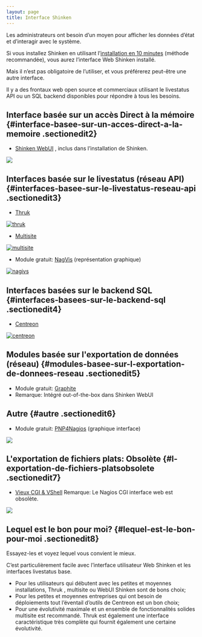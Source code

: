 ```yaml
---
layout: page
title: Interface Shinken
---
```


Les administrateurs ont besoin d’un moyen pour afficher les données
d’état et d’interagir avec le système.

Si vous installez Shinken en utilisant l’[installation en 10
minutes](shinken-10min-start.html "shinken:shinken-10min-start")
(méthode recommandée), vous aurez l’interface Web Shinken installé.

Mais il n’est pas obligatoire de l’utiliser, et vous préférerez
peut-être une autre interface.

Il y a des frontaux web open source et commerciaux utilisant le
livestatus API ou un SQL backend disponibles pour répondre à tous les
besoins.

Interface basée sur un accès Direct à la mémoire {#interface-basee-sur-un-acces-direct-a-la-memoire .sectionedit2}
------------------------------------------------

-   [Shinken
    WebUI](shinken-use-ui/use_with_webui.html "shinken:shinken-use-ui:use_with_webui")
    , inclus dans l’installation de Shinken.

[![](/assets/media/shinken/problems.png@w=300)](/_detail/shinken/problems.png@id=shinken%253Ashinken-use-ui.html "shinken:problems.png")

Interfaces basée sur le livestatus (réseau API) {#interfaces-basee-sur-le-livestatus-reseau-api .sectionedit3}
-----------------------------------------------

-   [Thruk](shinken-use-ui/use_with_thruk.html "shinken:shinken-use-ui:use_with_thruk")

[![thruk
](/assets/media/shinken/thruk.png@w=300 "thruk ")](/_detail/shinken/thruk.png@id=shinken%253Ashinken-use-ui.html "shinken:thruk.png")

-   [Multisite](http://wiki.monitoring-fr.org/shinken/shinken-use-ui/use_with_multisite "shinken:shinken-use-ui:use_with_multisite")

[![ multisite
](/assets/media/shinken/multisite.png@w=300 " multisite ")](/_detail/shinken/multisite.png@id=shinken%253Ashinken-use-ui.html "shinken:multisite.png")

-   Module gratuit:
    [NagVis](http://wiki.monitoring-fr.org/shinken/shinken-use-ui/use_with_nagvis "shinken:shinken-use-ui:use_with_nagvis")
    (représentation graphique)

[![ nagivs
](/assets/media/shinken/nagivs.jpg@w=300 " nagivs ")](/_detail/shinken/nagivs.jpg@id=shinken%253Ashinken-use-ui.html "shinken:nagivs.jpg")

Interfaces basées sur le backend SQL {#interfaces-basees-sur-le-backend-sql .sectionedit4}
------------------------------------

-   [Centreon](http://wiki.monitoring-fr.org/shinken/shinken-use-ui/use_with_centreon "shinken:shinken-use-ui:use_with_centreon")

[![ centreon
](/assets/media/shinken/centreon.png@w=300 " centreon ")](/_detail/shinken/centreon.png@id=shinken%253Ashinken-use-ui.html "shinken:centreon.png")

Modules basée sur l'exportation de données (réseau) {#modules-basee-sur-l-exportation-de-donnees-reseau .sectionedit5}
---------------------------------------------------

-   Module gratuit:
    [Graphite](http://wiki.monitoring-fr.org/shinken/shinken-use-ui/use_with_graphite "shinken:shinken-use-ui:use_with_graphite")
-   Remarque: Intégré out-of-the-box dans Shinken WebUI

Autre {#autre .sectionedit6}
-----

-   Module gratuit:
    [PNP4Nagios](http://wiki.monitoring-fr.org/shinken/shinken-use-ui/use_with_pnp4nagios "shinken:shinken-use-ui:use_with_pnp4nagios")
    (graphique interface)

[![](/assets/media/shinken/pnp.png@w=300)](/_detail/shinken/pnp.png@id=shinken%253Ashinken-use-ui.html "shinken:pnp.png")

L'exportation de fichiers plats: Obsolète {#l-exportation-de-fichiers-platsobsolete .sectionedit7}
-----------------------------------------

-   [Vieux CGI &
    VShell](http://wiki.monitoring-fr.org/shinken/shinken-use-ui/use_with_old_cgi_and_vshell "shinken:shinken-use-ui:use_with_old_cgi_and_vshell")
    Remarque: Le Nagios CGI interface web est obsolète.

[![](/assets/media/shinken/418f992dbcd9b192db796c54c77687fe.media.892x539.jpg@w=300)](/_detail/shinken/418f992dbcd9b192db796c54c77687fe.media.892x539.jpg@id=shinken%253Ashinken-use-ui.html "shinken:418f992dbcd9b192db796c54c77687fe.media.892x539.jpg")

Lequel est le bon pour moi? {#lequel-est-le-bon-pour-moi .sectionedit8}
---------------------------

Essayez-les et voyez lequel vous convient le mieux.

C’est particulièrement facile avec l’interface utilisateur Web Shinken
et les interfaces livestatus base.

-   Pour les utilisateurs qui débutent avec les petites et moyennes
    installations, Thruk , multisite ou WebUI Shinken sont de bons
    choix;
-   Pour les petites et moyennes entreprises qui ont besoin de
    déploiements tout l’éventail d’outils de Centreon est un bon choix;
-   Pour une évolutivité maximale et un ensemble de fonctionnalités
    solides multisite est recommandé. Thruk est également une interface
    caractéristique très complète qui fournit également une certaine
    évolutivité.